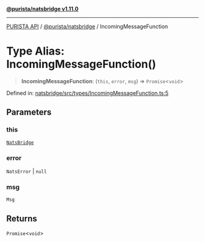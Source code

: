 [**@purista/natsbridge v1.11.0**](../README.md)

***

[PURISTA API](../../../packages.md) / [@purista/natsbridge](../README.md) / IncomingMessageFunction

# Type Alias: IncomingMessageFunction()

> **IncomingMessageFunction**: (`this`, `error`, `msg`) => `Promise`\<`void`\>

Defined in: [natsbridge/src/types/IncomingMessageFunction.ts:5](https://github.com/puristajs/purista/blob/master/packages/natsbridge/src/types/IncomingMessageFunction.ts#L5)

## Parameters

### this

[`NatsBridge`](../classes/NatsBridge.md)

### error

`NatsError` | `null`

### msg

`Msg`

## Returns

`Promise`\<`void`\>
